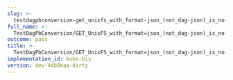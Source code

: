 ```yaml
---
slug: >-
  testdagpbconversion-get_unixfs_with_format-json_(not_dag-json)_is_no-op_(no_conversion)-header_content-type#01
full_name: >-
  TestDagPbConversion/GET_UnixFS_with_format=json_(not_dag-json)_is_no-op_(no_conversion)/Header_Content-Type#01
outcome: pass
title: >-
  TestDagPbConversion/GET_UnixFS_with_format=json_(not_dag-json)_is_no-op_(no_conversion)/Header_Content-Type#01
implementation_id: kubo-bis
version: dev-44b0eaa-dirty
---
```


